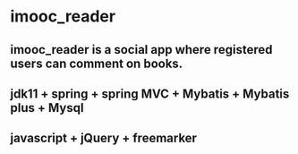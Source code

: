 # imooc_reader

## imooc_reader is a social app where registered users can comment on books.

## jdk11 + spring + spring MVC + Mybatis + Mybatis plus + Mysql 
## javascript + jQuery + freemarker
